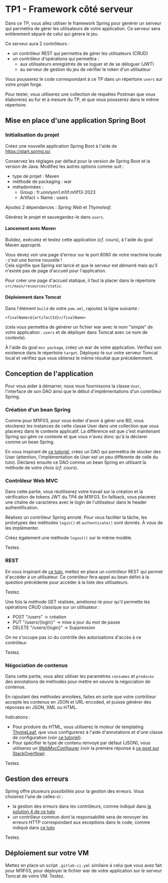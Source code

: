 # TP1 - Framework côté serveur

Dans ce TP, vous allez utiliser le framework Spring pour générer un serveur qui permettra de gérer les utilisateurs de votre application. Ce serveur sera entièrement séparé de celui qui gèrera le jeu.

Ce serveur aura 2 contrôleurs :

- un contrôleur REST qui permettra de gérer les utilisateurs (CRUD)
- un contrôleur d'opérations qui permettra :
  - aux utilisateurs enregistrés de se loguer et de se déloguer (JWT)
  - au serveur de gestion du jeu de vérifier le token d'un utilisateur

Vous pousserez le code correspondant à ce TP dans un répertoire `users` sur votre projet forge.

Pour tester, vous utiliserez une collection de requêtes Postman que vous élaborerez au fur et à mesure du TP, et que vous pousserez dans le même répertoire.

## Mise en place d'une application Spring Boot

### Initialisation du projet

Créez une nouvelle application Spring Boot à l'aide de https://start.spring.io/.

Conservez les réglages par défaut pour la version de Spring Boot et la version de Java. Modifiez les autres options comme suit :

- type de projet : Maven
- méthode de packaging : war
- métadonnées :
  - Group : fr.univlyon1.m1if.m1if13-2023
  - Artifact = Name : users

Ajoutez 2 dépendances : *Spring Web* et *Thymeleaf*.

Générez le projet et sauvegardez-le dans `users`.

#### Lancement avec Maven

Buildez, exécutez et testez cette application (*cf*. cours), à l'aide du goal Maven approprié.

Vous devez voir une page d'erreur sur le port 8080 de votre machine locale : c'est une bonne nouvelle !<br>Cela signifie que Spring est lancé et que le serveur est démarré mais qu'il n'existe pas de page d'accueil pour l'application.

Pour créer une page d'accueil statique, il faut la placer dans le répertoire `src/main/resources/static`.

#### Déploiement dans Tomcat

Dans l'élément `build` de votre `pom.xml`, rajoutez la ligne suivante :

`<finalName>${artifactId}</finalName>`

(cela vous permettra de générer un fichier war avec le nom "simple" de votre application : `users` et de déployer dans Tomcat avec ce nom de contexte).

&Agrave; l'aide du goal `mvn package`, créez un war de votre application. Vérifiez son existence dans le répertoire `target`. Déployez-le sur votre serveur Tomcat local et vérifiez que vous obtenez le même résultat que précédemment. 

## Conception de l'application

Pour vous aider à démarrer, nous vous fournissons la classe `User`, l'interface de son DAO ainsi que le début d'implémentations d'un contrôleur Spring.

### Création d'un bean Spring

Comme pour M1IF03, pour vous éviter d'avoir à gérer une BD, vous stockerez les instances de cette classe User dans une collection que vous placerez dans le contexte applicatif. La différence est que c'est maintenant Spring qui gère ce contexte et que vous n'avez donc qu'à la déclarer comme un bean Spring.

En vous inspirant de [ce tutoriel](https://www.baeldung.com/java-dao-pattern), créez un DAO qui permettra de stocker des User (attention, l'implémentation de User est un peu différente de celle du tuto). Déclarez ensuite ce DAO comme un bean Spring en utilisant la méthode de votre choix (*cf*. cours).

<!--Pour facilier la correction, il vous est demandé de respecter l'interface du DAO qui vous est donnée.-->

### Contrôleur Web MVC

Dans cette partie, vous réutiliserez votre travail sur la création et la vérification de tokens JWT du TP4 de M1IF03. En fallback, vous placerez une chaîne de caractères avec le login de l'utilisateur dans le header authentification.

Réalisez un contrôleur Spring annoté. Pour vous faciliter la tâche, les prototypes des méthodes `login()` et `authenticate()` sont donnés. &Agrave; vous de les implémenter.

Créez également une méthode `logout()` sur le même modèle.

Testez.

### REST

En vous inspirant de [ce tuto](https://spring.io/guides/gs/rest-service/), mettez en place un contrôleur REST qui permet d'accéder à un utilisateur. Ce contrôleur fera appel au bean défini à la question précédente pour accéder à la liste des utilisateurs.

Testez.

Une fois la méthode GET réalisée, améliorez-le pour qu'il permette les opérations CRUD classique sur un utilisateur :

- POST "/users" -> création
- PUT "/users/{login}" -> mise à jour du mot de passe
- DELETE "/users/{login}" -> Suppression

On ne s'occupe pas ici du contrôle des autorisations d'accès à ce contrôleur.

Testez.

### Négociation de contenus

Dans cette partie, vous allez utiliser les paramètres `consumes` et `produces` des annotations de méthodes pour mettre en oeuvre la négociation de contenus.

En rajoutant des méthodes annotées, faites en sorte que votre contrôleur accepte les contenus en JSON et URL-encoded, et puisse générer des réponses en JSON, XML ou HTML.

Indications :
- Pour produire du HTML, vous utiliserez le moteur de templating [ThymeLeaf](https://www.thymeleaf.org/), que vous configurerez à l'aide d'annotations et d'une classe de configuration (voir [ce tutoriel](https://www.baeldung.com/thymeleaf-in-spring-mvc)).
- Pour spécifier le type de contenu renvoyé par défaut (JSON), vous utiliserez un [WebMvcConfigurer](https://docs.spring.io/spring/docs/current/javadoc-api/org/springframework/web/servlet/config/annotation/WebMvcConfigurer.html#configureContentNegotiation-org.springframework.web.servlet.config.annotation.ContentNegotiationConfigurer-) (voir la premère réponse à [ce post sur StackOverflow](https://stackoverflow.com/questions/55695412/how-to-set-priority-to-spring-boot-request-mapping-methods)).

Testez.

## Gestion des erreurs

Spring offre plusieurs possibilités pour la gestion des erreurs. Vous choisirez l'une de celles-ci :

- la gestion des erreurs dans les contrôleurs, comme indiqué dans [la solution 4 de ce tuto](https://www.baeldung.com/exception-handling-for-rest-with-spring)
- un contrôleur commun dont la responsabilité sera de renvoyer les erreurs HTTP correspondant aux exceptions dans le code, comme indiqué dans [ce tuto](https://spring.io/blog/2013/11/01/exception-handling-in-spring-mvc)

Testez.

## Déploiement sur votre VM

Mettez en place un script `.gitlab-ci.yml` similaire à celui que vous avez fait pour M1IF03, pour déployer le fichier war de votre application sur le serveur Tomcat de votre VM. Testez.
